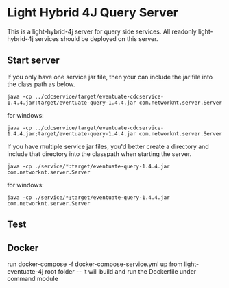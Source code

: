 # Light Hybrid 4J Query Server

This is a light-hybrid-4j server for query side services. All readonly light-hybrid-4j
services should be deployed on this server.

## Start server

If you only have one service jar file, then your can include the jar file into the
class path as below.

```
java -cp ../cdcservice/target/eventuate-cdcservice-1.4.4.jar:target/eventuate-query-1.4.4.jar com.networknt.server.Server
```

for windows:

```
java -cp ../cdcservice/target/eventuate-cdcservice-1.4.4.jar;target/eventuate-query-1.4.4.jar com.networknt.server.Server
```

If you have multiple service jar files, you'd better create a directory and include
that directory into the classpath when starting the server.

```
java -cp ./service/*:target/eventuate-query-1.4.4.jar com.networknt.server.Server
```

for windows:

```
java -cp ./service/*;target/eventuate-query-1.4.4.jar com.networknt.server.Server
```
## Test


## Docker
run docker-compose -f docker-compose-service.yml up from light-eventuate-4j root folder
  -- it will build and run the Dockerfile under command module